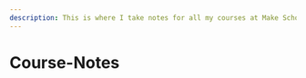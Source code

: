 ```yaml
---
description: This is where I take notes for all my courses at Make School
---
```


# Course-Notes





